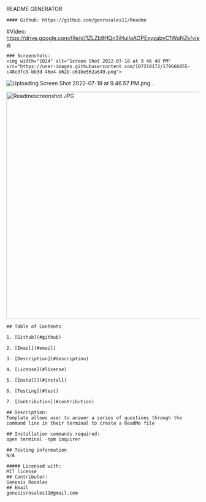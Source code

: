  README GENERATOR
    
    #### Github: https://github.com/genrosales11/Readme

   #Video: https://drive.google.com/file/d/1ZLZb9HQn3iHuiIaAOPExyzabyC1WqNZk/view

    ### Screenshots:
    <img width="1024" alt="Screen Shot 2022-07-18 at 9 46 40 PM" src="https://user-images.githubusercontent.com/107210172/179666855-c48e3fc9-bb3d-46e4-b62b-c61be562a649.png">
![Uploading Screen Shot 2022-07-18 at 9.46.57 PM.png…]()

   <img width="591" alt="Readmescreenshot JPG" src="https://user-images.githubusercontent.com/107210172/179666103-ebcc0574-84c5-4d06-ab13-dbb90e26facc.png">


    ## Table of Contents

    1. [Github](#github)

    2. [Email](#email)

    3. [Description](#description)

    4. [License](#license)

    5. [Install](#install)

    6. [Testing](#test)

    7. [Contribution](#contribution)
       
    ## Description: 
    Template allows user to answer a series of questions through the command line in their terminal to create a ReadMe file
            
    ## Installation commands required:
    open terminal -npm inquirer   
   
    ## Testing information
    N/A
    
    ##### Licensed with:
    MIT license
    ## Contributor:
    Genesis Rosales
    ## Email
    genesisrosales11@gmail.com
    
